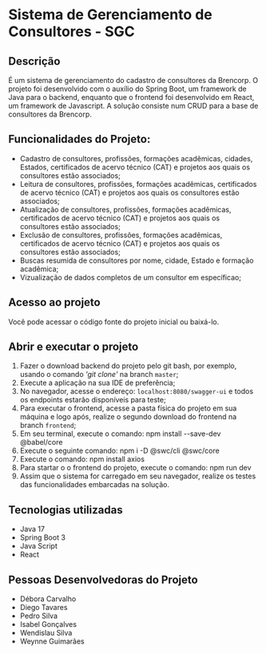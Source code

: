 # Sistema de Gerenciamento de Consultores - SGC

## Descrição

É um sistema de gerenciamento do cadastro de consultores da Brencorp. O projeto foi desenvolvido com o auxílio do Spring Boot, um framework de Java para o backend, enquanto que o frontend foi desenvolvido em React, um framework de Javascript. A solução consiste num CRUD para a base de consultores da Brencorp. 

## Funcionalidades do Projeto:

* Cadastro de consultores, profissões, formações acadêmicas, cidades, Estados, certificados de acervo técnico (CAT) e projetos aos quais os consultores estão associados;
* Leitura de consultores, profissões, formações acadêmicas, certificados de acervo técnico (CAT) e projetos aos quais os consultores estão associados;
* Atualização de consultores, profissões, formações acadêmicas, certificados de acervo técnico (CAT) e projetos aos quais os consultores estão associados;
* Exclusão de consultores, profissões, formações acadêmicas, certificados de acervo técnico (CAT) e projetos aos quais os consultores estão associados;
* Buscas resumida de consultores por nome, cidade, Estado e formação acadêmica;
* Vizualização de dados completos de um consultor em específicao;

## Acesso ao projeto

Você pode acessar o código fonte do projeto inicial ou baixá-lo.

## Abrir e executar o projeto

1. Fazer o download backend do projeto pelo git bash, por exemplo, usando o comando *'git clone'* na branch `master`;
2. Execute a aplicação na sua IDE de preferência;
3. No navegador, acesse o endereço: `localhost:8080/swagger-ui` e todos os endpoints estarão disponíveis para teste;
4. Para executar o frontend, acesse a pasta física do projeto em sua máquina e logo após, realize o segundo download do frontend na branch `frontend`;
5. Em seu terminal, execute o comando: npm install --save-dev @babel/core
6. Execute o seguinte comando: npm i -D @swc/cli @swc/core
7. Execute o comando: npm install axios
8. Para startar o o frontend do projeto, execute o comando: npm run dev
9. Assim que o sistema for carregado em seu navegador, realize os testes das funcionalidades embarcadas na solução.

## Tecnologias utilizadas

* Java 17
* Spring Boot 3
* Java Script
* React

## Pessoas Desenvolvedoras do Projeto

* Débora Carvalho
* Diego Tavares
* Pedro Silva
* Isabel Gonçalves
* Wendislau Silva
* Weynne Guimarães
